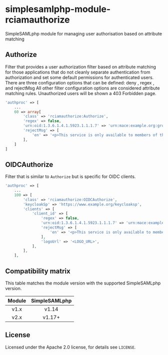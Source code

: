 # simplesamlphp-module-rciamauthorize
SimpleSAMLphp module for managing user authorisation based on attribute matching

## Authorize
Filter that provides a user authorization filter based on attribute matching for those applications that do not cleanly separate authentication from authorization and set some default permissions for authenticated users.
There are three configuration options that can be defined: deny , regex , and rejectMsg All other filter configuration options are considered attribute matching rules.
Unauthorized users will be shown a 403 Forbidden page.

```php
'authproc' => [
    ...
    60 => array[
        'class' => 'rciamauthorize:Authorize',
        'regex' => false,
        'urn:oid:1.3.6.1.4.1.5923.1.1.1.7' => 'urn:mace:example.org:group:vo.example.org:role=member#foo.example.org',
        'rejectMsg' => [
            'en' => '<p>This service is only available to members of the <EXAMPLE> Virtual Organisation (<tt>vo.example.org</tt>).</p><p>Click <a href="<VO_REGISTRATION_URL>">HERE</a> to request membership.</p><p>Please, refer to <a href="<VO_INFO_PAGE>"><VO_INFO_PAGE></a> for more information.</p>',
        ],
    ]
]
```

## OIDCAuthorize
Filter that is similar to `Authorize` but is specific for OIDC clients.

```php
'authproc' => [
    ... 
    100 => [
        'class' => 'rciamauthorize:OIDCAuthorize',
        'keycloakSp' => 'https://www.example.org/keycloaksp',
        'clients' => [
            'client_id' => [
                'regex' => false,
                'urn:oid:1.3.6.1.4.1.5923.1.1.1.7' => 'urn:mace:example.org:group:vo.example.org:role=member#foo.example.org',
                'rejectMsg' => [
                    'en' => '<p>This service is only available to members of the <EXAMPLE> Virtual Organisation (<tt>vo.example.org</tt>).</p><p>Click <a href="<VO_REGISTRATION_URL>">HERE</a> to request membership.</p><p>Please, refer to <a href="<VO_INFO_PAGE>"><VO_INFO_PAGE></a> for more information.</p>',
                ],
                'logoUrl' => '<LOGO_URL>',
            ],
        ],
    ],
```

## Compatibility matrix

This table matches the module version with the supported SimpleSAMLphp version.

| Module |  SimpleSAMLphp |
|:------:|:--------------:|
| v1.x   | v1.14          |
| v2.x   | v1.17+         |

## License

Licensed under the Apache 2.0 license, for details see `LICENSE`.
